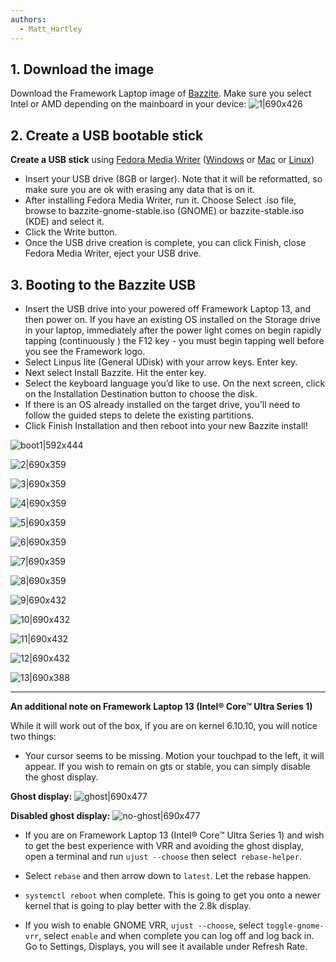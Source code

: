 ```yaml
---
authors:
  - Matt_Hartley
---
```


<!-- ANCHOR: METADATA -->
<!--{"url_discourse": "https://universal-blue.discourse.group/docs?topic=1818", "fetched_at": "2024-09-03 16:43:26.585334+00:00"}-->
<!-- ANCHOR_END: METADATA -->

## 1. Download the image

Download the Framework Laptop image of [Bazzite](https://bazzite.gg/). Make sure you select Intel or AMD depending on the mainboard in your device:
![1|690x426](../../img/Framework_bazzite.jpeg)

## 2. Create a USB bootable stick

**Create a USB stick** using [Fedora Media Writer](https://docs.fedoraproject.org/en-US/fedora/latest/preparing-boot-media/#_on_windows) ([Windows](https://fedoraproject.org/fmw/FedoraMediaWriter-win32-latest.exe) or [Mac](https://fedoraproject.org/fmw/FedoraMediaWriter-osx-latest.dmg) or [Linux](https://flathub.org/apps/org.fedoraproject.MediaWriter))

- Insert your USB drive (8GB or larger). Note that it will be reformatted, so make sure you are ok with erasing any data that is on it.
- After installing Fedora Media Writer, run it. Choose Select .iso file, browse to bazzite-gnome-stable.iso (GNOME) or bazzite-stable.iso (KDE) and select it.
- Click the Write button.
- Once the USB drive creation is complete, you can click Finish, close Fedora Media Writer, eject your USB drive.

## 3. Booting to the Bazzite USB

- Insert the USB drive into your powered off Framework Laptop 13, and then power on. If you have an existing OS installed on the Storage drive in your laptop, immediately after the power light comes on begin rapidly tapping (continuously ) the F12 key - you must begin tapping well before you see the Framework logo.
- Select Linpus lite (General UDisk) with your arrow keys. Enter key.
- Next select Install Bazzite. Hit the enter key.
- Select the keyboard language you’d like to use. On the next screen, click on the Installation Destination button to choose the disk.
- If there is an OS already installed on the target drive, you’ll need to follow the guided steps to delete the existing partitions.
- Click Finish Installation and then reboot into your new Bazzite install!

![boot1|592x444](../../img/Installing_Framework_1.jpeg)

![2|690x359](../../img/Installing_Framework_2.jpeg)

![3|690x359](../../img/Installing_Framework_3.png)

![4|690x359](../../img/Installing_Framework_4.png)

![5|690x359](../../img/Installing_Framework_5.png)

![6|690x359](../../img/Installing_Framework_6.png)

![7|690x359](../../img/Installing_Framework_7.png)

![8|690x359](../../img/Installing_Framework_8.png)

![9|690x432](../../img/Installing_Framework_9.jpeg)

![10|690x432](../../img/Installing_Framework_10.jpeg)

![11|690x432](../../img/Installing_Framework_11.jpeg)

![12|690x432](../../img/Installing_Framework_12.jpeg)

![13|690x388](../../img/Installing_Framework_13.jpeg)

----------

**An additional note on Framework Laptop 13 (Intel® Core™ Ultra Series 1)**

While it will work out of the box, if you are on kernel 6.10.10, you will notice two things:

- Your cursor seems to be missing. Motion your touchpad to the left, it will appear. If you wish to remain on gts or stable, you can simply disable the ghost display.

**Ghost display:**
![ghost|690x477](upload://gBn2bSDbC4dqcfJ4qY10ZjRbJ5E.png)


**Disabled ghost display:**
![no-ghost|690x477](upload://r4QsHSrTA8DogCisLSxezYKPuQA.png)


- If you are on Framework Laptop 13 (Intel® Core™ Ultra Series 1) and wish to get the best experience with VRR and avoiding the ghost display, open a terminal and run `ujust --choose` then select` rebase-helper`.

- Select `rebase` and then arrow down to `latest`. Let the rebase happen.

- `systemctl reboot` when complete. This is going to get you onto a newer kernel that is going to play better with the 2.8k display.

- If you wish to enable GNOME VRR, `ujust --choose`, select `toggle-gnome-vrr`, select `enable` and when complete you can log off and log back in. Go to Settings, Displays, you will see it available under Refresh Rate.
